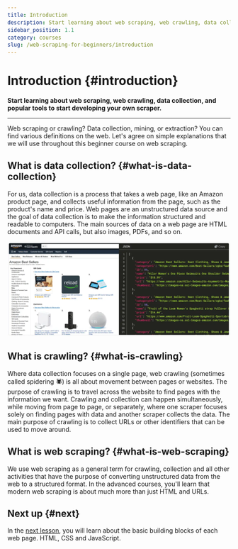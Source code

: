 ```yaml
---
title: Introduction
description: Start learning about web scraping, web crawling, data collection, and popular tools to start developing your own scraper.
sidebar_position: 1.1
category: courses
slug: /web-scraping-for-beginners/introduction
---
```


# Introduction {#introduction}

**Start learning about web scraping, web crawling, data collection, and popular tools to start developing your own scraper.**

---

Web scraping or crawling? Data collection, mining, or extraction? You can find various definitions on the web. Let's agree on simple explanations that we will use throughout this beginner course on web scraping.

## What is data collection? {#what-is-data-collection}

For us, data collection is a process that takes a web page, like an Amazon product page, and collects useful information from the page, such as the product's name and price. Web pages are an unstructured data source and the goal of data collection is to make the information structured and readable to computers. The main sources of data on a web page are HTML documents and API calls, but also images, PDFs, and so on.

![product data collection from Amazon](./images/beginners-data-collection.webp)

## What is crawling? {#what-is-crawling}

Where data collection focuses on a single page, web crawling (sometimes called spidering 🕷) is all about movement between pages or websites. The purpose of crawling is to travel across the website to find pages with the information we want. Crawling and collection can happen simultaneously, while moving from page to page, or separately, where one scraper focuses solely on finding pages with data and another scraper collects the data. The main purpose of crawling is to collect URLs or other identifiers that can be used to move around.

<!-- TODO: An illustration of moving between pages -->

## What is web scraping? {#what-is-web-scraping}

We use web scraping as a general term for crawling, collection and all other activities that have the purpose of converting unstructured data from the web to a structured format. In the advanced courses, you'll learn that modern web scraping is about much more than just HTML and URLs.

<!-- TODO: An illustration of moving between pages and collecting data -->

## Next up {#next}

In the [next lesson](./data_collection/index.md), you will learn about the basic building blocks of each web page. HTML, CSS and JavaScript.
